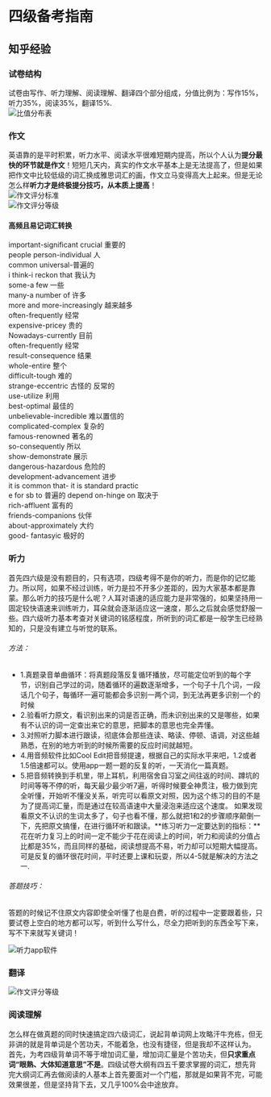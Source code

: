 # 四级备考指南
## 知乎经验
### 试卷结构
试卷由写作、听力理解、阅读理解、翻译四个部分组成，分值比例为：写作15%，听力35%，阅读35%，翻译15%.<br>
![比值分布表](http://www.233.com/NewsFiles/2016-3/23/sijitixing.jpg)<br>

### 作文
英语靠的是平时积累，听力水平、阅读水平很难短期内提高，所以个人认为**提分最快的环节就是作文**！短短几天内，真实的作文水平基本上是无法提高了，但是如果把作文中比较低级的词汇换成雅思词汇的画，作文立马变得高大上起来。但是无论怎么样**听力才是终极提分技巧，从本质上提高**！<br>
![作文评分标准](https://pic1.zhimg.com/80/7d7a379aafc02b0204d68a171e03ee20_hd.jpg)<br>
![作文评分等级](http://www.233.com/NewsFiles/2016-5/31/11.png)
#### 高频且易记词汇转换
important-significant crucial 重要的<br>
people person-individual 人<br>
common universal-普遍的<br>
i think-i reckon that 我认为<br>
some-a few 一些<br>
many-a number of 许多<br>
more and more-increasingly 越来越多<br>
often-frequently 经常<br>
expensive-pricey 贵的<br>
Nowadays-currently 目前<br>
often-frequently 经常<br>
result-consequence 结果<br>
whole-entire 整个<br>
difficult-tough 难的<br>
strange-eccentric 古怪的 反常的<br>
use-utilize 利用<br>
best-optimal 最佳的<br>
unbelievable-incredible 难以置信的<br>
complicated-complex 复杂的<br>
famous-renowned 著名的<br>
so-consequently 所以<br>
show-demonstrate 展示<br>
dangerous-hazardous 危险的<br>
development-advancement 进步<br>
it is common that- it is standard practic<br>e for sb to 普遍的
depend on-hinge on 取决于<br>
rich-affluent 富有的<br>
friends-companions 伙伴<br>
about-approximately 大约<br>
good- fantasyic 极好的<br>

### 听力
首先四六级是没有题目的，只有选项，四级考得不是你的听力，而是你的记忆能力。所以阿，如果不经过训练，听力是拉不开多少差距的，因为大家基本都是靠蒙。那么听力的技巧是什么呢？人耳对语速的适应能力是非常强的，如果坚持用一固定较快语速来训练听力，耳朵就会逐渐适应这一速度，那么之后就会感觉舒服一些。四六级听力基本考查对关键词的铭感程度，所听到的词汇都是一般学生已经熟知的，只是没有建立与听觉的联系。<br>
###### 方法：
- 1.真题录音单曲循环：将真题段落反复循环播放，尽可能定位听到的每个字节，识别自己学过的词，随着循环的遍数逐渐增多，一个句子十几个词，一段话几个句子，每循环一遍可能都会多识别一两个词，到无法再更多识别一个的时候
- 2.验看听力原文，看识别出来的词是否正确，而未识别出来的又是哪些，如果有不认识的词一定查出来它的意思，把脚本的意思也完全弄懂。
- 3.对照听力脚本进行跟读，彻底体会那些连读、略读、停顿、语调，对这些越熟悉，在别的地方听到的时候所需要的反应时间就越短。
- 4.用音频软件比如Cool Edit把音频提速，根据自己的实际水平来吧，1.2或者1.5倍速都可以。使用app一题一题的反复的听，一天消化一篇真题。
- 5.把音频转换到手机里，带上耳机，利用宿舍自习室之间往返的时间、蹲坑的时间等等不停的听，每天最少最少听7遍，听得时候要全神贯注，极力做到完全听懂，开始听不懂没关系，听完可以看原文对照，因为这个练习的目的不是为了提高词汇量，而是通过在较高语速中大量浸泡来适应这个速度。
如果发现看原文不认识的生词太多了，句子也看不懂，那么就把1和2的步骤顺序颠倒一下，先把原文搞懂，在进行循环听和跟读。**练习听力一定要达到的指标：**花在听力复习上的时间一定不能少于花在阅读上的时间，听力和阅读的分值占比都是35%，而且同样的基础，阅读想提高不易，听力却可以短期大幅提高。可是反复的循环很花时间，平时还要上课和玩耍，所以4-5就是解决的方法之一.
###### 答题技巧：
答题的时候记不住原文内容即使全听懂了也是白费，听的过程中一定要跟着些，只要试卷上空白的地方都可以写，听到什么写什么，尽全力把听到的东西全写下来，写不下来就写关键词！

![听力app软件](https://pic3.zhimg.com/80/v2-b3f8d1f928cc90f2b79f0085e6b48426_hd.jpg)

### 翻译
![作文评分等级](http://www.233.com/NewsFiles/2016-5/31/22.png)

### 阅读理解
怎么样在做真题的同时快速搞定四六级词汇，说起背单词网上攻略汗牛充栋，但无非讲的就是背单词是个苦功夫，不能着急，也没有捷径，但是我却不这样认为。<br>
首先，为考四级背单词不等于增加词汇量，增加词汇量是个苦功夫，但**只求重点词“眼熟、大体知道意思”不是**。四级试卷大纲有四五千要求掌握的词汇，想先背完大纲词汇再去做阅读的人基本上首先要面对一个门槛，那就是如果背不完，可能效果很差，但是坚持背下去，又几乎100%会中途放弃。
